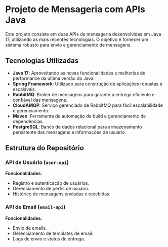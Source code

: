 # Projeto de Mensageria com APIs Java

Este projeto consiste em duas APIs de mensageria desenvolvidas em Java 17, utilizando as mais recentes tecnologias. O objetivo é fornecer um sistema robusto para envio e gerenciamento de mensagens.

## Tecnologias Utilizadas

- **Java 17**: Aproveitando as novas funcionalidades e melhorias de performance da última versão do Java.
- **Spring Framework**: Utilizado para construção de aplicações robustas e escaláveis.
- **RabbitMQ**: Broker de mensagens para garantir a entrega eficiente e confiável das mensagens.
- **CloudAMQP**: Serviço gerenciado de RabbitMQ para fácil escalabilidade e gerenciamento.
- **Maven**: Ferramenta de automação de build e gerenciamento de dependências.
- **PostgreSQL**: Banco de dados relacional para armazenamento persistente das mensagens e informações de usuário.

## Estrutura do Repositório

### API de Usuário (`user-api`)

**Funcionalidades**:
- Registro e autenticação de usuários.
- Gerenciamento de perfis de usuário.
- Histórico de mensagens enviadas e recebidas.

### API de Email (`email-api`)

**Funcionalidades**:
- Envio de emails.
- Gerenciamento de templates de email.
- Logs de envio e status de entrega.
